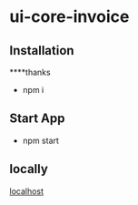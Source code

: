 # ui-core-invoice

## Installation
****thanks
- npm i

## Start App

- npm start
    
## locally

<a href="http://localhost:3000/" target="_blank">localhost</a>
